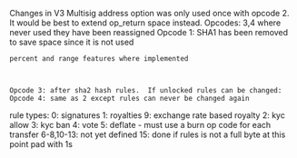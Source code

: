 Changes in V3
    Multisig address option was only used once with opcode 2.  It would be best to extend op_return space instead.
    Opcodes: 3,4 where never used they have been reassigned
    Opcode 1: SHA1 has been removed to save space since it is not used

    percent and range features where implemented



    Opcode 3: after sha2 hash rules.  If unlocked rules can be changed:
    Opcode 4: same as 2 except rules can never be changed again


rule types:
0:  signatures
1:  royalties
9:  exchange rate based royalty
2:  kyc allow
3:  kyc ban
4:  vote
5:  deflate - must use a burn op code for each transfer
6-8,10-13: not yet defined
15: done    if rules is not a full byte at this point pad with 1s

